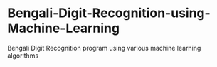 # Bengali-Digit-Recognition-using-Machine-Learning
Bengali Digit Recognition program using various machine learning algorithms
